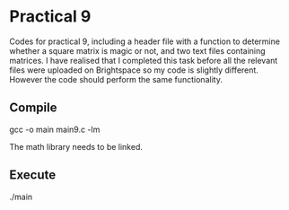 # Practical 9

Codes for practical 9, including a header file with a function to determine whether a square matrix is magic or not, and two text files containing matrices. I have realised that I completed this task before all the relevant files were uploaded on Brightspace so my code is slightly different. However the code should perform the same functionality.

## Compile

gcc -o main main9.c -lm

The math library needs to be linked.

## Execute

./main
